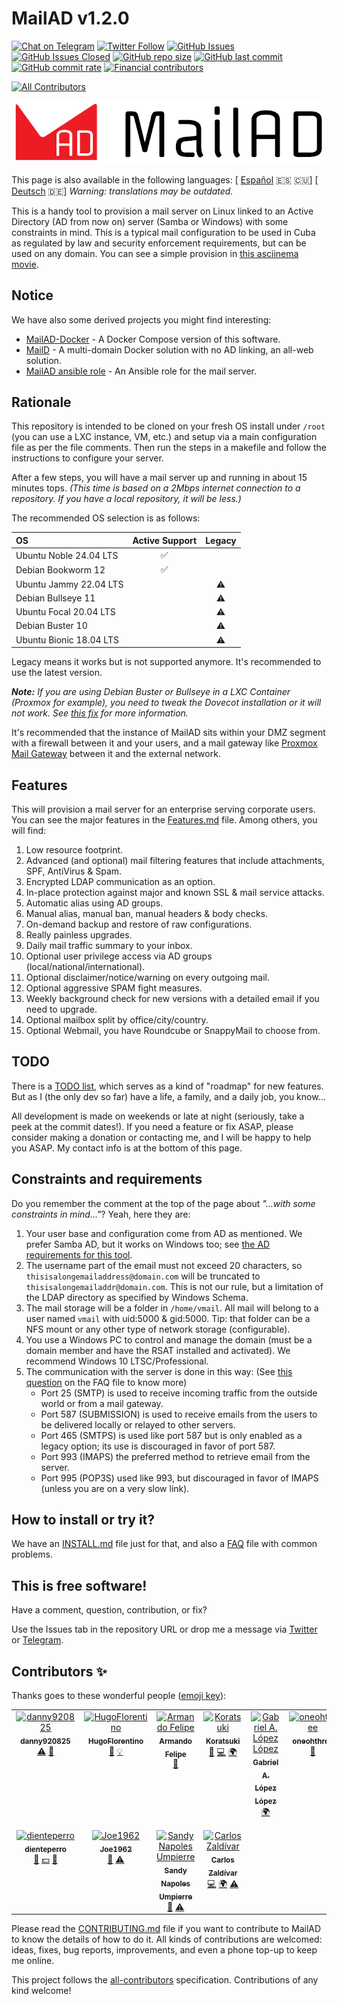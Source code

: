 # MailAD v1.2.0

[![Chat on Telegram](https://img.shields.io/badge/Chat%20on-Telegram-brightgreen?style=flat-square)](https://t.me/MailAD_dev) [![Twitter Follow](https://img.shields.io/twitter/follow/co7wt?label=Follow&style=flat-square)](https://twitter.com/co7wt) [![GitHub Issues](https://img.shields.io/github/issues/stdevPavelmc/mailad?style=flat-square)](https://github.com/stdevPavelmc/mailad/issues) [![GitHub Issues Closed](https://img.shields.io/github/issues-closed/stdevPavelmc/mailad?style=flat-square)](https://github.com/stdevPavelmc/mailad/issues?q=is%3Aissue+is%3Aclosed) [![GitHub repo size](https://img.shields.io/github/repo-size/stdevPavelmc/mailad?style=flat-square)](https://github.com/stdevPavelmc/mailad/archive/master.zip) [![GitHub last commit](https://img.shields.io/github/last-commit/stdevPavelmc/mailad?style=flat-square)](https://github.com/stdevPavelmc/mailad/commits/master) [![GitHub commit rate](https://img.shields.io/github/commit-activity/m/stdevPavelmc/mailad?style=flat-square)](https://github.com/stdevPavelmc/mailad/commits/master) [![Financial contributors](https://opencollective.com/mailad/tiers/badge.svg)](https://opencollective.com/mailad)

<!-- ALL-CONTRIBUTORS-BADGE:START - Do not remove or modify this section -->
[![All Contributors](https://img.shields.io/badge/all_contributors-11-orange.svg?style=flat-square)](#contributors-)
<!-- ALL-CONTRIBUTORS-BADGE:END -->

![MailAD Logo](./logos/MailAD-logo-full_white_background.png)

This page is also available in the following languages: [ [Español](i18n/README.es.md) 🇪🇸 🇨🇺] [ [Deutsch](i18n/README.de.md) 🇩🇪] *Warning: translations may be outdated.*

This is a handy tool to provision a mail server on Linux linked to an Active Directory (AD from now on) server (Samba or Windows) with some constraints in mind. This is a typical mail configuration to be used in Cuba as regulated by law and security enforcement requirements, but can be used on any domain. You can see a simple provision in [this asciinema movie](https://asciinema.org/a/fD1LuVLfeb8RPCHOIgbR1J9d8).

## Notice

We have also some derived projects you might find interesting:

- [MailAD-Docker](https://github.com/stdevPavelmc/mailad-docker/) - A Docker Compose version of this software.
- [MailD](https://github.com/stdevPavelmc/maild/) - A multi-domain Docker solution with no AD linking, an all-web solution.
- [MailAD ansible role](https://github.com/stdevPavelmc/mailad-ansible-role) - An Ansible role for the mail server.

## Rationale

This repository is intended to be cloned on your fresh OS install under `/root` (you can use a LXC instance, VM, etc.) and setup via a main configuration file as per the file comments. Then run the steps in a makefile and follow the instructions to configure your server.

After a few steps, you will have a mail server up and running in about 15 minutes tops. *(This time is based on a 2Mbps internet connection to a repository. If you have a local repository, it will be less.)*

The recommended OS selection is as follows:

| OS | Active Support | Legacy |
|:--- |:---:|:---:|
| Ubuntu Noble 24.04 LTS | ✅ |  |
| Debian Bookworm 12 | ✅ |  |
| Ubuntu Jammy 22.04 LTS |  | ⚠️ |
| Debian Bullseye 11 |  | ⚠️ |
| Ubuntu Focal 20.04 LTS |  | ⚠️ |
| Debian Buster 10 |  | ⚠️ |
| Ubuntu Bionic 18.04 LTS |  | ⚠️ |

Legacy means it works but is not supported anymore. It's recommended to use the latest version.

***Note:** If you are using Debian Buster or Bullseye in a LXC Container (Proxmox for example), you need to tweak the Dovecot installation or it will not work. See [this fix](https://serverfault.com/questions/976250/dovecot-lxc-apparmor-denied-buster) for more information.*

It's recommended that the instance of MailAD sits within your DMZ segment with a firewall between it and your users, and a mail gateway like [Proxmox Mail Gateway](https://www.proxmox.com/en/proxmox-mail-gateway) between it and the external network.

## Features

This will provision a mail server for an enterprise serving corporate users. You can see the major features in the [Features.md](Features.md) file. Among others, you will find:

1. Low resource footprint.
2. Advanced (and optional) mail filtering features that include attachments, SPF, AntiVirus & Spam.
3. Encrypted LDAP communication as an option.
4. In-place protection against major and known SSL & mail service attacks.
5. Automatic alias using AD groups.
6. Manual alias, manual ban, manual headers & body checks.
7. On-demand backup and restore of raw configurations.
8. Really painless upgrades.
9. Daily mail traffic summary to your inbox.
10. Optional user privilege access via AD groups (local/national/international).
11. Optional disclaimer/notice/warning on every outgoing mail.
12. Optional aggressive SPAM fight measures.
13. Weekly background check for new versions with a detailed email if you need to upgrade.
14. Optional mailbox split by office/city/country.
15. Optional Webmail, you have Roundcube or SnappyMail to choose from.

## TODO

There is a [TODO list](TODO.md), which serves as a kind of "roadmap" for new features. But as I (the only dev so far) have a life, a family, and a daily job, you know...

All development is made on weekends or late at night (seriously, take a peek at the commit dates!). If you need a feature or fix ASAP, please consider making a donation or contacting me, and I will be happy to help you ASAP. My contact info is at the bottom of this page.

## Constraints and requirements

Do you remember the comment at the top of the page about *"...with some constraints in mind..."*? Yeah, here they are:

1. Your user base and configuration come from AD as mentioned. We prefer Samba AD, but it works on Windows too; see [the AD requirements for this tool](AD_Requirements.md).
2. The username part of the email must not exceed 20 characters, so `thisisalongemailaddress@domain.com` will be truncated to `thisisalongemailaddr@domain.com`. This is not our rule, but a limitation of the LDAP directory as specified by Windows Schema.
3. The mail storage will be a folder in `/home/vmail`. All mail will belong to a user named `vmail` with uid:5000 & gid:5000. Tip: that folder can be a NFS mount or any other type of network storage (configurable).
4. You use a Windows PC to control and manage the domain (must be a domain member and have the RSAT installed and activated). We recommend Windows 10 LTSC/Professional.
5. The communication with the server is done in this way: (See [this question](FAQ.md#what-ports-i-need-to-get-open-to-make-sure-the-servers-works-ok) on the FAQ file to know more)
    - Port 25 (SMTP) is used to receive incoming traffic from the outside world or from a mail gateway.
    - Port 587 (SUBMISSION) is used to receive emails from the users to be delivered locally or relayed to other servers.
    - Port 465 (SMTPS) is used like port 587 but is only enabled as a legacy option; its use is discouraged in favor of port 587.
    - Port 993 (IMAPS) the preferred method to retrieve email from the server.
    - Port 995 (POP3S) used like 993, but discouraged in favor of IMAPS (unless you are on a very slow link).

## How to install or try it?

We have an [INSTALL.md](INSTALL.md) file just for that, and also a [FAQ](FAQ.md) file with common problems.

## This is free software!

Have a comment, question, contribution, or fix?

Use the Issues tab in the repository URL or drop me a message via [Twitter](https://twitter.com/co7wt) or [Telegram](https://t.me/pavelmc).

## Contributors ✨

Thanks goes to these wonderful people ([emoji key](https://allcontributors.org/docs/en/emoji-key)):

<!-- ALL-CONTRIBUTORS-LIST:START - Do not remove or modify this section -->
<!-- prettier-ignore-start -->
<!-- markdownlint-disable -->
<table>
  <tbody>
    <tr>
      <td align="center" valign="top" width="14.28%"><a href="https://github.com/danny920825"><img src="https://avatars2.githubusercontent.com/u/33090194?v=4?s=100" width="100px;" alt="danny920825"/><br /><sub><b>danny920825</b></sub></a><br /><a href="https://github.com/stdevPavelmc/mailad/commits?author=danny920825" title="Tests">⚠️</a> <a href="#ideas-danny920825" title="Ideas, Planning, & Feedback">🤔</a></td>
      <td align="center" valign="top" width="14.28%"><a href="https://github.com/HugoFlorentino"><img src="https://avatars0.githubusercontent.com/u/11479345?v=4?s=100" width="100px;" alt="HugoFlorentino"/><br /><sub><b>HugoFlorentino</b></sub></a><br /><a href="#ideas-HugoFlorentino" title="Ideas, Planning, & Feedback">🤔</a> <a href="#example-HugoFlorentino" title="Examples">💡</a></td>
      <td align="center" valign="top" width="14.28%"><a href="https://www.sysadminsdecuba.com"><img src="https://avatars1.githubusercontent.com/u/12705691?v=4?s=100" width="100px;" alt="Armando Felipe"/><br /><sub><b>Armando Felipe</b></sub></a><br /><a href="#ideas-armandofcom" title="Ideas, Planning, & Feedback">🤔</a></td>
      <td align="center" valign="top" width="14.28%"><a href="https://github.com/Koratsuki"><img src="https://avatars0.githubusercontent.com/u/20727446?v=4?s=100" width="100px;" alt="Koratsuki"/><br /><sub><b>Koratsuki</b></sub></a><br /><a href="#ideas-Koratsuki" title="Ideas, Planning, & Feedback">🤔</a> <a href="https://github.com/stdevPavelmc/mailad/commits?author=Koratsuki" title="Code">💻</a> <a href="#translation-Koratsuki" title="Translation">🌍</a></td>
      <td align="center" valign="top" width="14.28%"><a href="http://www.daxslab.com"><img src="https://avatars0.githubusercontent.com/u/13596248?v=4?s=100" width="100px;" alt="Gabriel A. López López"/><br /><sub><b>Gabriel A. López López</b></sub></a><br /><a href="#translation-glpzzz" title="Translation">🌍</a></td>
      <td align="center" valign="top" width="14.28%"><a href="https://github.com/oneohthree"><img src="https://avatars0.githubusercontent.com/u/7398832?v=4?s=100" width="100px;" alt="oneohthree"/><br /><sub><b>oneohthree</b></sub></a><br /><a href="#ideas-oneohthree" title="Ideas, Planning, & Feedback">🤔</a></td>
      <td align="center" valign="top" width="14.28%"><a href="http://iskra.ml"><img src="https://avatars3.githubusercontent.com/u/6555851?v=4?s=100" width="100px;" alt="Eddy Ernesto del Valle Pino"/><br /><sub><b>Eddy Ernesto del Valle Pino</b></sub></a><br /><a href="https://github.com/stdevPavelmc/mailad/commits?author=edelvalle" title="Documentation">📖</a></td>
    </tr>
    <tr>
      <td align="center" valign="top" width="14.28%"><a href="https://github.com/dienteperro"><img src="https://avatars.githubusercontent.com/u/5240140?v=4?s=100" width="100px;" alt="dienteperro"/><br /><sub><b>dienteperro</b></sub></a><br /><a href="https://github.com/stdevPavelmc/mailad/commits?author=dienteperro" title="Documentation">📖</a> <a href="#financial-dienteperro" title="Financial">💵</a> <a href="#ideas-dienteperro" title="Ideas, Planning, & Feedback">🤔</a></td>
      <td align="center" valign="top" width="14.28%"><a href="http://jjrweb.byethost8.com/"><img src="https://avatars.githubusercontent.com/u/11667019?v=4?s=100" width="100px;" alt="Joe1962"/><br /><sub><b>Joe1962</b></sub></a><br /><a href="#ideas-Joe1962" title="Ideas, Planning, & Feedback">🤔</a> <a href="https://github.com/stdevPavelmc/mailad/commits?author=Joe1962" title="Tests">⚠️</a></td>
      <td align="center" valign="top" width="14.28%"><a href="https://github.com/sandy-cmg"><img src="https://avatars.githubusercontent.com/u/101523070?v=4?s=100" width="100px;" alt="Sandy Napoles Umpierre"/><br /><sub><b>Sandy Napoles Umpierre</b></sub></a><br /><a href="#ideas-sandy-cmg" title="Ideas, Planning, & Feedback">🤔</a> <a href="https://github.com/stdevPavelmc/mailad/commits?author=sandy-cmg" title="Tests">⚠️</a></td>
      <td align="center" valign="top" width="14.28%"><a href="https://cz9dev.github.io/"><img src="https://avatars.githubusercontent.com/u/97544746?v=4?s=100" width="100px;" alt="Carlos Zaldívar"/><br /><sub><b>Carlos Zaldívar</b></sub></a><br /><a href="https://github.com/stdevPavelmc/mailad/commits?author=cz9dev" title="Code">💻</a> <a href="#translation-cz9dev" title="Translation">🌍</a> <a href="https://github.com/stdevPavelmc/mailad/commits?author=cz9dev" title="Tests">⚠️</a></td>
    </tr>
  </tbody>
</table>

<!-- markdownlint-restore -->
<!-- prettier-ignore-end -->

<!-- ALL-CONTRIBUTORS-LIST:END -->

Please read the [CONTRIBUTING.md](CONTRIBUTING.md) file if you want to contribute to MailAD to know the details of how to do it. All kinds of contributions are welcomed: ideas, fixes, bug reports, improvements, and even a phone top-up to keep me online.

This project follows the [all-contributors](https://github.com/all-contributors/all-contributors) specification. Contributions of any kind welcome!

